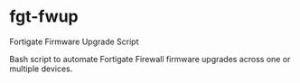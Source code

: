 # fgt-fwup
Fortigate Firmware Upgrade Script

Bash script to automate Fortigate Firewall firmware upgrades across one or multiple devices.
